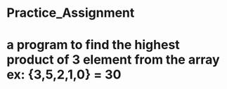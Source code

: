 # Practice_Assignment
# a program to find the highest product of 3 element from the array ex: {3,5,2,1,0} = 30
